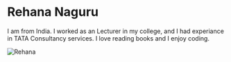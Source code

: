 # Rehana Naguru

I am from India. I worked as an Lecturer in my college, and I had experiance in TATA Consultancy services. I love reading books and I enjoy coding. 

![Rehana](Downloads/Rehana_naguru.jpg)

